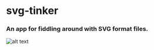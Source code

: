 # svg-tinker
### An app for fiddling around with SVG format files.
![alt text](http://i64.tinypic.com/minorc.png)


